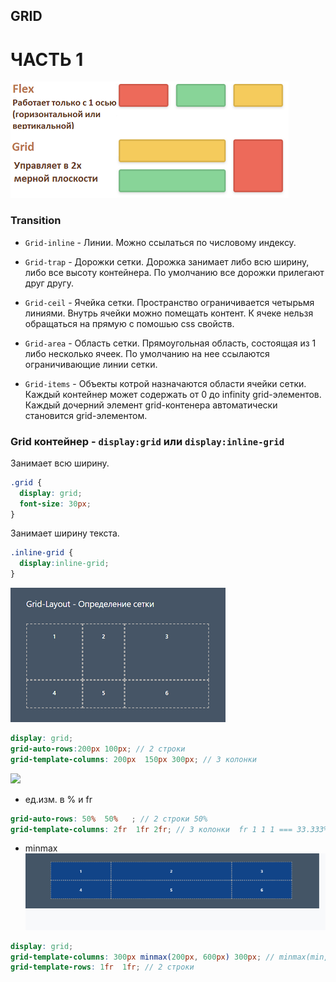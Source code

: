 ## GRID

# ЧАСТЬ 1

![](https://github.com/dedmosay/CSS-blog/blob/master/1.path/19.Grid/image/grid.jpg)

### Transition

- ```Grid-inline``` - Линии.
Можно ссылаться по числовому индексу.
- ```Grid-trap``` - Дорожки сетки.
Дорожка занимает либо всю ширину, либо все высоту контейнера.
По умолчанию все дорожки прилегают друг другу.

- ```Grid-ceil``` - Ячейка сетки.
Пространство ограничивается четырьмя линиями. Внутрь ячейки можно помещать контент.
К ячеке нельзя обращаться на прямую с помошью css свойств.

- ```Grid-area``` - Область сетки. 
Прямоугольная область, состоящая из 1 либо несколько ячеек.
По умолчанию на нее ссылаются ограничивающие линии сетки.
- ```Grid-items``` - Объекты котрой назначаются области ячейки сетки.
Каждый контейнер может содержать от 0 до infinity grid-элементов. Каждый дочерний элемент grid-контенера автоматически становится grid-элементом.

### Grid контейнер  - ```display:grid``` или ```display:inline-grid ```

Занимает всю ширину.
```css
.grid {
  display: grid;
  font-size: 30px;
}
```
Занимает ширину текста.
```scss
.inline-grid {
  display:inline-grid;
} 
```
![](https://github.com/dedmosay/CSS-blog/blob/master/1.path/19.Grid/image/grid-column-row.jpg)
```scss
display: grid;
grid-auto-rows:200px 100px; // 2 строки
grid-template-columns: 200px  150px 300px; // 3 колонки 
```
![](https://github.com/dedmosay/CSS-blog/blob/master/1.path/19.Grid/image/grid-column-row-fr.jpg)

- ед.изм. в % и fr
```scss
grid-auto-rows: 50%  50%   ; // 2 строки 50%
grid-template-columns: 2fr  1fr 2fr; // 3 колонки  fr 1 1 1 === 33.333%
```

- minmax
![](https://github.com/dedmosay/CSS-blog/blob/master/1.path/19.Grid/image/minmax(auto).gif)
```scss
display: grid;  
grid-template-columns: 300px minmax(200px, 600px) 300px; // minmax(min, max) 3 колонки
grid-template-rows: 1fr  1fr; // 2 строки
```
